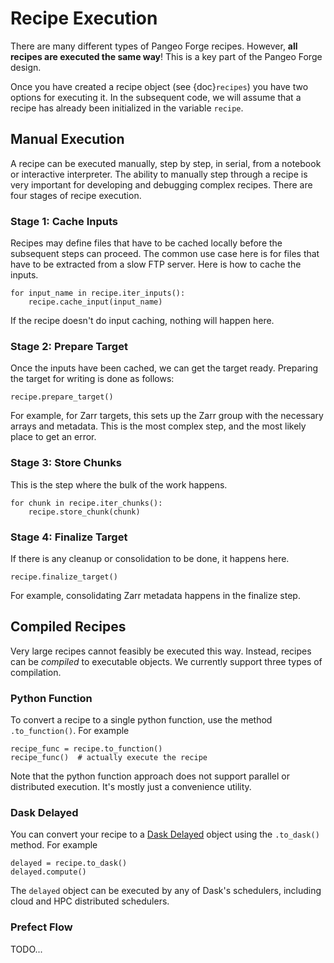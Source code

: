 # Recipe Execution

There are many different types of Pangeo Forge recipes.
However, **all recipes are executed the same way**!
This is a key part of the Pangeo Forge design.

Once you have created a recipe object (see {doc}`recipes`) you have two
options for executing it. In the subsequent code, we will assume that a
recipe has already been initialized in the variable `recipe`.

## Manual Execution

A recipe can be executed manually, step by step, in serial, from a notebook
or interactive interpreter. The ability to manually step through a recipe
is very important for developing and debugging complex recipes.
There are four stages of recipe execution.

### Stage 1: Cache Inputs

Recipes may define files that have to be cached locally before the subsequent
steps can proceed. The common use case here is for files that have to be
extracted from a slow FTP server. Here is how to cache the inputs.

```{code-block} python
for input_name in recipe.iter_inputs():
    recipe.cache_input(input_name)
```

If the recipe doesn't do input caching, nothing will happen here.

### Stage 2: Prepare Target

Once the inputs have been cached, we can get the target ready.
Preparing the target for writing is done as follows:

```{code-block} python
recipe.prepare_target()
```

For example, for Zarr targets, this sets up the Zarr group with the necessary
arrays and metadata.
This is the most complex step, and the most likely place to get an error.

### Stage 3: Store Chunks

This is the step where the bulk of the work happens.

```{code-block} python
for chunk in recipe.iter_chunks():
    recipe.store_chunk(chunk)
```

### Stage 4: Finalize Target

If there is any cleanup or consolidation to be done, it happens here.

```{code-block} python
recipe.finalize_target()
```

For example, consolidating Zarr metadata happens in the finalize step.

## Compiled Recipes

Very large recipes cannot feasibly be executed this way.
Instead, recipes can be _compiled_ to executable objects.
We currently support three types of compilation.

### Python Function

To convert a recipe to a single python function, use the method `.to_function()`.
For example

```{code-block} python
recipe_func = recipe.to_function()
recipe_func()  # actually execute the recipe
```

Note that the python function approach does not support parallel or distributed execution.
It's mostly just a convenience utility.


### Dask Delayed

You can convert your recipe to a [Dask Delayed](https://docs.dask.org/en/latest/delayed.html)
object using the `.to_dask()` method. For example

```{code-block} python
delayed = recipe.to_dask()
delayed.compute()
```

The `delayed` object can be executed by any of Dask's schedulers, including
cloud and HPC distributed schedulers.

### Prefect Flow

TODO...
